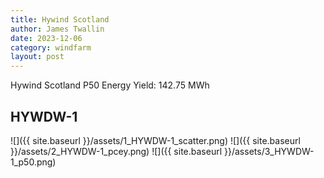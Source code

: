 ```yaml
---
title: Hywind Scotland
author: James Twallin
date: 2023-12-06
category: windfarm
layout: post
---
```

Hywind Scotland P50 Energy Yield: 142.75 MWh

HYWDW-1
-------------
![]({{ site.baseurl }}/assets/1_HYWDW-1_scatter.png)
![]({{ site.baseurl }}/assets/2_HYWDW-1_pcey.png)
![]({{ site.baseurl }}/assets/3_HYWDW-1_p50.png)

